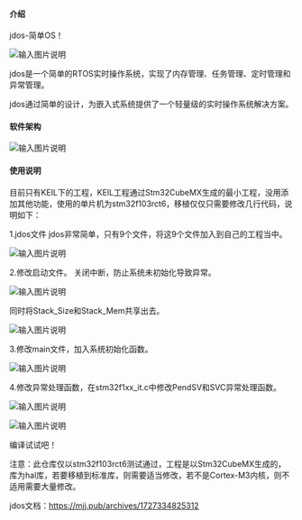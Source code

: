 
#### 介绍
jdos-简单OS！

![输入图片说明](https://mjj.pub/upload/640c459ba60d1ce5cc5d577c29f40da.png)

jdos是一个简单的RTOS实时操作系统，实现了内存管理、任务管理、定时管理和异常管理。

jdos通过简单的设计，为嵌入式系统提供了一个轻量级的实时操作系统解决方案。

#### 软件架构

![输入图片说明](https://mjj.pub/upload/36c9ac3cb854ba8949f547f52236e1d.png)


#### 使用说明
目前只有KEIL下的工程，KEIL工程通过Stm32CubeMX生成的最小工程，没用添加其他功能，使用的单片机为stm32f103rct6，移植仅仅只需要修改几行代码，说明如下：

1.jdos文件
jdos非常简单，只有9个文件，将这9个文件加入到自己的工程当中。

![输入图片说明](https://mjj.pub/upload/image-oghz.png)

2.修改启动文件。
关闭中断，防止系统未初始化导致异常。

![输入图片说明](https://mjj.pub/upload/8efeaff06365f8a0ab9a3cc0bf4c948-ppmf.png)

同时将Stack_Size和Stack_Mem共享出去。

![输入图片说明](https://mjj.pub/upload/image-yjkf.png)

3.修改main文件，加入系统初始化函数。

![输入图片说明](https://mjj.pub/upload/cd3938d782d761bcab55d0108aa0698.png)

4.修改异常处理函数，在stm32f1xx_it.c中修改PendSV和SVC异常处理函数。

![输入图片说明](https://mjj.pub/upload/2a0c09f3b00dfb5f96635b8390068b6.png)

![输入图片说明](https://mjj.pub/upload/9e3b49c003d7c62ab9f23fe9d1084f2.png)

编译试试吧！

注意：此仓库仅以stm32f103rct6测试通过，工程是以Stm32CubeMX生成的，库为hal库，若要移植到标准库，则需要适当修改，若不是Cortex-M3内核，则不适用需要大量修改。

jdos文档：https://mjj.pub/archives/1727334825312

